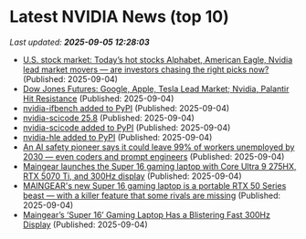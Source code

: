# Latest NVIDIA News (top 10)
_Last updated: **2025-09-05 12:28:03**_

- [U.S. stock market: Today’s hot stocks Alphabet, American Eagle, Nvidia lead market movers — are investors chasing the right picks now?](https://economictimes.indiatimes.com/news/international/us/u-s-stock-market-todays-hot-stocks-alphabet-american-eagle-nvidia-lead-market-movers-are-investors-chasing-the-right-picks-now/articleshow/123699020.cms) (Published: 2025-09-04)
- [Dow Jones Futures: Google, Apple, Tesla Lead Market; Nvidia, Palantir Hit Resistance](https://biztoc.com/x/b8e26394c665e871) (Published: 2025-09-04)
- [nvidia-ifbench added to PyPI](https://pypi.org/project/nvidia-ifbench/) (Published: 2025-09-04)
- [nvidia-scicode 25.8](https://pypi.org/project/nvidia-scicode/25.8/) (Published: 2025-09-04)
- [nvidia-scicode added to PyPI](https://pypi.org/project/nvidia-scicode/) (Published: 2025-09-04)
- [nvidia-hle added to PyPI](https://pypi.org/project/nvidia-hle/) (Published: 2025-09-04)
- [An AI safety pioneer says it could leave 99% of workers unemployed by 2030 — even coders and prompt engineers](https://www.businessinsider.com/ai-safety-pioneer-predicts-ai-could-cause-99-unemployment-by-2030-2025-9) (Published: 2025-09-04)
- [Maingear launches the Super 16 gaming laptop with Core Ultra 9 275HX, RTX 5070 Ti, and 300Hz display](https://www.notebookcheck.net/Maingear-launches-the-Super-16-gaming-laptop-with-Core-Ultra-9-275HX-RTX-5070-Ti-and-300Hz-display.1104402.0.html) (Published: 2025-09-04)
- [MAINGEAR's new Super 16 gaming laptop is a portable RTX 50 Series beast — with a killer feature that some rivals are missing](https://www.windowscentral.com/hardware/laptops/maingears-new-super-16-gaming-laptop-is-a-portable-rtx-50-series-beast) (Published: 2025-09-04)
- [Maingear’s ‘Super 16’ Gaming Laptop Has a Blistering Fast 300Hz Display](https://gizmodo.com/maingears-super-16-inch-gaming-laptop-has-a-blistering-fast-300hz-display-2000651955) (Published: 2025-09-04)
